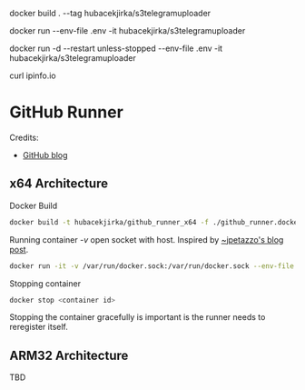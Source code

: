 docker build . --tag hubacekjirka/s3telegramuploader

docker run --env-file .env -it hubacekjirka/s3telegramuploader


docker run -d --restart unless-stopped --env-file .env -it hubacekjirka/s3telegramuploader

curl ipinfo.io



# GitHub Runner
Credits:
- [GitHub blog](https://github.blog/2020-08-04-github-actions-self-hosted-runners-on-google-cloud/)
## x64 Architecture
Docker Build
```sh
docker build -t hubacekjirka/github_runner_x64 -f ./github_runner.dockerfile .
```

Running container
*-v* open socket with host. Inspired by [~jpetazzo's blog post](https://jpetazzo.github.io/2015/09/03/do-not-use-docker-in-docker-for-ci/).
```sh
docker run -it -v /var/run/docker.sock:/var/run/docker.sock --env-file .env_github_runner_x64 hubacekjirka/github_runner_x64
```

Stopping container
```sh
docker stop <container id>
```
Stopping the container gracefully is important is the runner needs to reregister itself.

## ARM32 Architecture
TBD